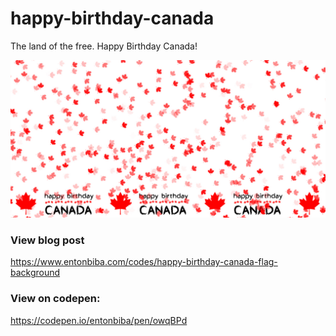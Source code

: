 # happy-birthday-canada
The land of the free. Happy Birthday Canada!

<img src="canadadaybackground.jpg" />

### View blog post
https://www.entonbiba.com/codes/happy-birthday-canada-flag-background

### View on codepen:
https://codepen.io/entonbiba/pen/owqBPd

